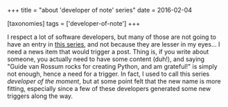 +++
title = "about 'developer of note' series"
date = 2016-02-04

[taxonomies]
tags = ['developer-of-note']
+++

I respect a lot of software developers, but many of those are not going
to have an entry in [this series], and not because they are lesser in my
eyes... I need a news item that would trigger a post. Thing is, if you
write about someone, you actually need to have some content (duh!), and
saying "Guide van Rossum rocks for creating Python, and am grateful!"
is simply not enough, hence a need for a trigger. In fact, I used to
call this series *developer of the moment*, but at some point felt that
the new name is more fitting, especially since a few of these developers
generated some new triggers along the way.

  [this series]: http://tshepang.net/tagss#developer-of-note-ref
